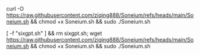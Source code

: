 curl -O https://raw.githubusercontent.com/ziqing888/Soneium/refs/heads/main/Soneium.sh && chmod +x Soneium.sh && sudo ./Soneium.sh



[ -f "sixgpt.sh" ] && rm sixgpt.sh; wget https://raw.githubusercontent.com/ziqing888/Soneium/refs/heads/main/Soneium.sh && chmod +x Soneium.sh && sudo ./Soneium.sh

